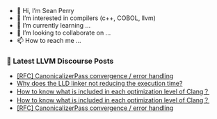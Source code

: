 - 👋 Hi, I’m Sean Perry
- 👀 I’m interested in compilers (c++, COBOL, llvm)
- 🌱 I’m currently learning ...
- 💞️ I’m looking to collaborate on ...
- 📫 How to reach me ...

<!---
s66perry/s66perry is a ✨ special ✨ repository because its `README.md` (this file) appears on your GitHub profile.
You can click the Preview link to take a look at your changes.
--->
### 📕 Latest LLVM Discourse Posts

<!-- DISCOURSE-LLVM:START -->
- [[RFC] CanonicalizerPass convergence / error handling](https://discourse.llvm.org/t/rfc-canonicalizerpass-convergence-error-handling/67333#post_5)
- [Why does the LLD linker not reducing the execution time?](https://discourse.llvm.org/t/why-does-the-lld-linker-not-reducing-the-execution-time/67332#post_5)
- [How to know what is included in each optimization level of Clang？](https://discourse.llvm.org/t/how-to-know-what-is-included-in-each-optimization-level-of-clang/67302#post_8)
- [How to know what is included in each optimization level of Clang？](https://discourse.llvm.org/t/how-to-know-what-is-included-in-each-optimization-level-of-clang/67302#post_7)
- [[RFC] CanonicalizerPass convergence / error handling](https://discourse.llvm.org/t/rfc-canonicalizerpass-convergence-error-handling/67333#post_4)
<!-- DISCOURSE-LLVM:END -->
